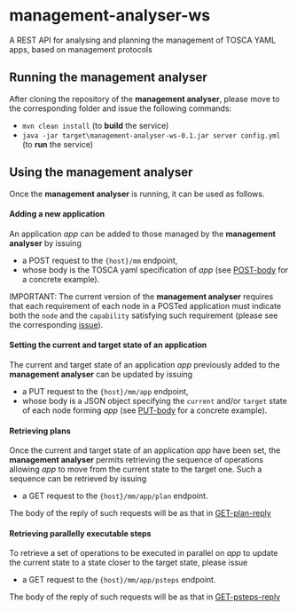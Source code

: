 # management-analyser-ws
A REST API for analysing and planning the management of TOSCA YAML apps, based on management protocols

## Running the management analyser
After cloning the repository of the **management analyser**, please move to the corresponding folder and issue the following commands:
* `mvn clean install` (to **build** the service)
* `java -jar target\management-analyser-ws-0.1.jar server config.yml` (to **run** the service)

## Using the management analyser
Once the **management analyser** is running, it can be used as follows.

#### Adding a new application
An application _app_ can be added to those managed by the **management analyser** by issuing
* a POST request to the `{host}/mm` endpoint,
* whose body is the TOSCA yaml specification of _app_ (see [POST-body](https://github.com/di-unipi-socc/management-analyser-ws/blob/master/data/examples/softcare-byon/POST-body.yaml) for a concrete example).

IMPORTANT: The current version of the **management analyser** requires that each requirement of each node in a POSTed application must indicate both the `node` and the `capability` satisfying such requirement (please see the corresponding [issue](https://github.com/di-unipi-socc/management-analyser-ws/issues/1)).

#### Setting the current and target state of an application
The current and target state of an application _app_ previously added to the **management analyser** can be updated by issuing
* a PUT request to the `{host}/mm/app` endpoint,
* whose body is a JSON object specifying the `current` and/or `target` state of each node forming _app_ (see [PUT-body](https://github.com/di-unipi-socc/management-analyser-ws/blob/master/data/examples/softcare-byon/PUT-body.json) for a concrete example).

#### Retrieving plans
Once the current and target state of an application _app_ have been set, the **management analyser** permits retrieving the sequence of operations allowing _app_ to move from the current state to the target one. Such a sequence can be retrieved by issuing
* a GET request to the `{host}/mm/app/plan` endpoint.

The body of the reply of such requests will be as that in [GET-plan-reply](https://github.com/di-unipi-socc/management-analyser-ws/blob/master/data/examples/softcare-byon/GET-plan-reply.json)

#### Retrieving parallelly executable steps
To retrieve a set of operations to be executed in parallel on _app_ to update the current state to a state closer to the target state, please issue
* a GET request to the `{host}/mm/app/psteps` endpoint.

The body of the reply of such requests will be as that in [GET-psteps-reply](https://github.com/di-unipi-socc/management-analyser-ws/blob/master/data/examples/softcare-byon/GET-psteps-reply.json)
